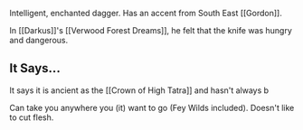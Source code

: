 Intelligent, enchanted dagger.  Has an accent from South East [[Gordon]].  

In [[Darkus]]'s [[Verwood Forest Dreams]], he felt that the knife was hungry and dangerous.

## It Says...
It says it is ancient as the [[Crown of High Tatra]] and hasn't always b

Can take you anywhere you (it) want to go (Fey Wilds included). Doesn't like to cut flesh.